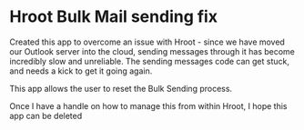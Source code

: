 # Hroot Bulk Mail sending fix

Created this app to overcome an issue with Hroot - since we have moved our Outlook server into the cloud, sending messages through it
has become incredibly slow and unreliable. The sending messages code can get stuck, and needs a kick to get it going again.

This app allows the user to reset the Bulk Sending process.

Once I have a handle on how to manage this from within Hroot, I hope this app can be deleted
